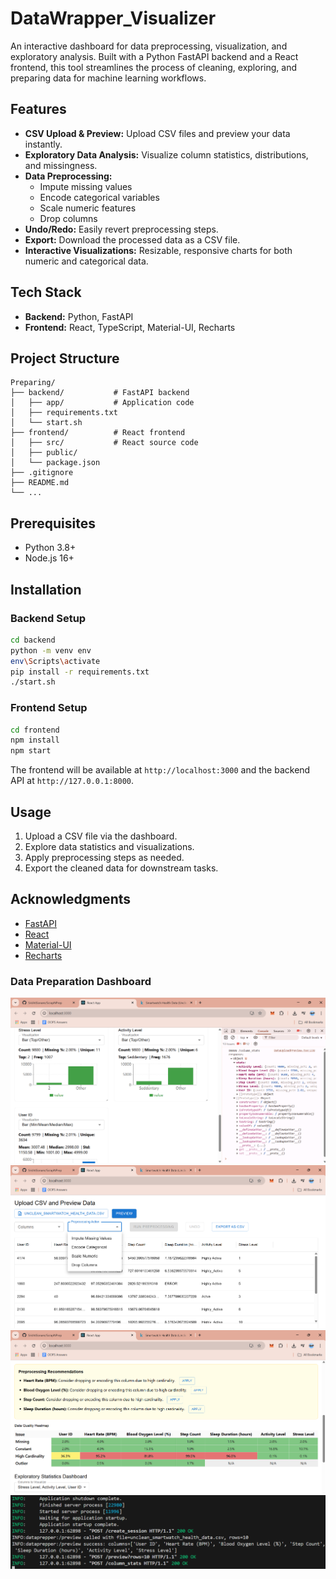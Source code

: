 # DataWrapper_Visualizer

An interactive dashboard for data preprocessing, visualization, and exploratory analysis. Built with a Python FastAPI backend and a React frontend, this tool streamlines the process of cleaning, exploring, and preparing data for machine learning workflows.


## Features

- **CSV Upload & Preview:** Upload CSV files and preview your data instantly.
- **Exploratory Data Analysis:** Visualize column statistics, distributions, and missingness.
- **Data Preprocessing:**
  - Impute missing values
  - Encode categorical variables
  - Scale numeric features
  - Drop columns
- **Undo/Redo:** Easily revert preprocessing steps.
- **Export:** Download the processed data as a CSV file.
- **Interactive Visualizations:** Resizable, responsive charts for both numeric and categorical data.


## Tech Stack

- **Backend:** Python, FastAPI
- **Frontend:** React, TypeScript, Material-UI, Recharts

## Project Structure

```
Preparing/
├── backend/           # FastAPI backend
│   ├── app/           # Application code
│   ├── requirements.txt
│   └── start.sh
├── frontend/          # React frontend
│   ├── src/           # React source code
│   ├── public/
│   └── package.json
├── .gitignore
├── README.md
└── ...
```


## Prerequisites
- Python 3.8+
- Node.js 16+


## Installation

### Backend Setup
```bash
cd backend
python -m venv env
env\Scripts\activate
pip install -r requirements.txt
./start.sh
```

### Frontend Setup
```bash
cd frontend
npm install
npm start
```

The frontend will be available at `http://localhost:3000` and the backend API at `http://127.0.0.1:8000`.


## Usage
1. Upload a CSV file via the dashboard.
2. Explore data statistics and visualizations.
3. Apply preprocessing steps as needed.
4. Export the cleaned data for downstream tasks.


## Acknowledgments
- [FastAPI](https://fastapi.tiangolo.com/)
- [React](https://react.dev/)
- [Material-UI](https://mui.com/)
- [Recharts](https://recharts.org/)


### Data Preparation Dashboard

![Prep1](Screenshots/Prep1.png)
![Prep2](Screenshots/Prep2.png)
![Prep3](Screenshots/Prep3.png)
![Prep4](Screenshots/Prep4.png)